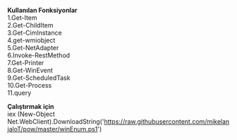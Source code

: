 **Kullanılan Fonksiyonlar**   
  1.Get-Item  
  2.Get-ChildItem  
  3.Get-CimInstance  
  4.get-wmiobject  
  5.Get-NetAdapter  
  6.Invoke-RestMethod  
  7.Get-Printer  
  8.Get-WinEvent  
  9.Get-ScheduledTask  
  10.Get-Process  
  11.query  
  
 **Çalıştırmak için**  
 iex (New-Object Net.WebClient).DownloadString('https://raw.githubusercontent.com/mikelanjaloT/pow/master/winEnum.ps1')

